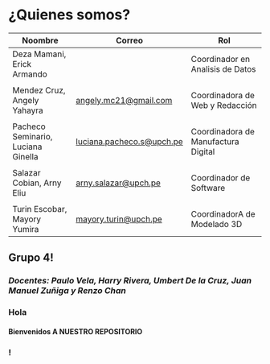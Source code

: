 # ¿Quienes somos?

|                Noombre               |           Correo            |                  Rol                  |
|--------------------------------------|-----------------------------|---------------------------------------|
|  Deza Mamani, Erick Armando          |                             |  Coordinador en Analisis de Datos     |
|                                      |                             |                                       |
|  Mendez Cruz, Angely Yahayra         |  angely.mc21@gmail.com      |  Coordinadora de Web y Redacción      |
|                                      |                             |                                       |
|  Pacheco Seminario, Luciana Ginella  |  luciana.pacheco.s@upch.pe  |  Coordinadora de Manufactura Digital  |
|                                      |                             |                                       |
|  Salazar Cobian, Arny Eliu           |  arny.salazar@upch.pe       |  Coordinador de Software              |
|                                      |                             |                                       |
|  Turin Escobar, Mayory Yumira        |  mayory.turin@upch.pe       |  CoordinadorA de Modelado 3D          |

## Grupo 4!
### *Docentes: Paulo Vela, Harry Rivera, Umbert De la Cruz, Juan Manuel Zuñiga y Renzo Chan*

### Hola
#### Bienvenidos A NUESTRO REPOSITORIO
### !
